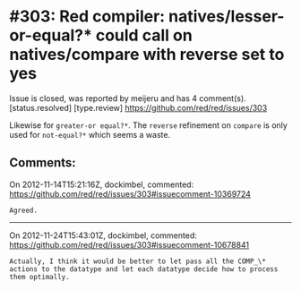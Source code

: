 
#303: Red compiler: natives/lesser-or-equal?* could call on natives/compare with reverse set to yes
================================================================================
Issue is closed, was reported by meijeru and has 4 comment(s).
[status.resolved] [type.review]
<https://github.com/red/red/issues/303>

Likewise for `greater-or equal?*`. The `reverse` refinement on `compare` is only used for `not-equal?*` which seems a waste.



Comments:
--------------------------------------------------------------------------------

On 2012-11-14T15:21:16Z, dockimbel, commented:
<https://github.com/red/red/issues/303#issuecomment-10369724>

    Agreed.

--------------------------------------------------------------------------------

On 2012-11-24T15:43:01Z, dockimbel, commented:
<https://github.com/red/red/issues/303#issuecomment-10678841>

    Actually, I think it would be better to let pass all the COMP_\* actions to the datatype and let each datatype decide how to process them optimally.


